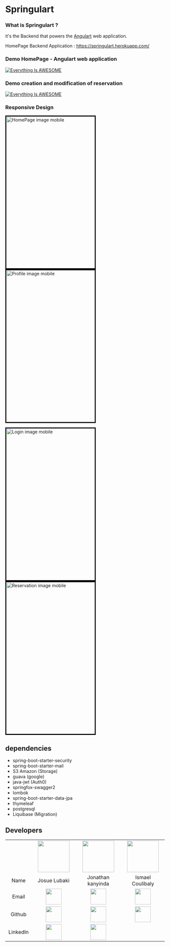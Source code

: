 # Springulart

### What is Springulart ?
it's the Backend that powers the <a href="https://angulart.xyz" target="_blank">Angulart</a> web application.

HomePage Backend Application : <a href="https://springulart.herokuapp.com/" target="_blank">https://springulart.herokuapp.com/ </a>

[//]: # (<img src="https://imgur.com/YWsgBSr.png" width=640 height=480 style="border: 3px solid black" alt="HomePage image mobile"/>)

### Demo HomePage - Angulart web application
[![Everything Is AWESOME](https://videoapi-muybridge.vimeocdn.com/animated-thumbnails/image/15a257e6-8051-41d8-9e04-3ba6282f02e9.gif?ClientID=vimeo-core-prod&Date=1650096117&Signature=f20089c865dd8b3c2f8bbb9a3a20e9db3f6acd0f)](https://youtu.be/FKoXAXE4vCc "Angulart : HomePage")

### Demo creation and modification of reservation
[![Everything Is AWESOME](https://videoapi-muybridge.vimeocdn.com/animated-thumbnails/image/45d3079e-dbb4-48ea-b389-780c638168d0.gif?ClientID=vimeo-core-prod&Date=1650099120&Signature=c958b13bcdc586b68a3f746fedee869de7353a58)](https://youtu.be/lUXYPXgbeEg "Angulart : Creation et modification d'une Réservation")

### Responsive Design
<p>
<img src="https://i.imgur.com/59bZxCq.png" width=280 height=480 style="border: 3px solid black" alt="HomePage image mobile"/>&emsp;
<img src="https://imgur.com/Wbp9t9j.png" width=280 height=480 style="border: 3px solid black" alt="Profile image mobile"/>
</p>
<p>
<img src="https://imgur.com/oTelS1K.png" width=280 height=480 style="border: 3px solid black" alt="Login image mobile"/>&emsp;
<img src="https://imgur.com/e2huiqt.png" width=280 height=480 style="border: 3px solid black" alt="Reservation image mobile"/>
</p>

## dependencies
- spring-boot-starter-security
- spring-boot-starter-mail 
- S3 Amazon (Storage)
- guava (google)
- java-jwt (Auth0)
- springfox-swagger2
- lombok
- spring-boot-starter-data-jpa
- thymeleaf
- postgresql
- Liquibase (Migration)


## Developers
<table width="300px">
<tr width="300px">
<td width="1%"></td>
    <td width="5%" align="center"><img src="https://avatars.githubusercontent.com/u/70981701?v=4" width="100"/> </td>
    <td width="7%" align="center"><img src="https://avatars.githubusercontent.com/u/55114686?v=4" width="100"/> </td>
    <td width="5%" align="center"><img src="https://avatars.githubusercontent.com/u/47092200?v=4" width="100"/> </td>
</tr>
<tr>
    <td align="center">Name</td>
    <td align="center">Josue Lubaki</td>
    <td align="center">Jonathan kanyinda</td>
    <td align="center">Ismael Coulibaly</td>
</tr>
<tr>
    <td align="center">Email</td>
    <td align="center">
        <a href="mailto:josue.lubaki@uqtr.ca">
            <img src="https://c8.alamy.com/zooms/9/e27e2d831fe64a5a91135a61f494af6a/rkahff.jpg" width="50">
        </a>
    </td>
    <td align="center">
        <a href="mailto:jonathan.kanyinda.muamba@uqtr.ca">
            <img src="https://c8.alamy.com/zooms/9/e27e2d831fe64a5a91135a61f494af6a/rkahff.jpg" width="50">
        </a>
    </td>
    <td align="center">
        <a href="mailto:ismael.Coulibaly@uqtr.ca">
            <img src="https://c8.alamy.com/zooms/9/e27e2d831fe64a5a91135a61f494af6a/rkahff.jpg" width="50">
        </a>
    </td>
</tr>
<tr><td align="center">Github</td>
    <td align="center"><a href="https://github.com/josue-lubaki"><img src="https://findicons.com/files/icons/2779/simple_icons/256/github_256_black.png" width="50"/></a></td>
    <td align="center"><a href="https://github.com/jonathann243"><img src="https://findicons.com/files/icons/2779/simple_icons/256/github_256_black.png" width="50"/></a></td>
    <td align="center"><a href="https://github.com/ismaelcoulibaly"><img src="https://findicons.com/files/icons/2779/simple_icons/256/github_256_black.png" width="50"/></a></td>
</tr>
<tr><td align="center">LinkedIn</td>
    <td align="center"><a href="https://www.linkedin.com/in/josue-lubaki/"><img src="https://image.similarpng.com/very-thumbnail/2021/01/Black-linkedin-logo-design-on-transparent-background-PNG.png" width="50" /></a></td>
    <td align="center"><a href="https://www.linkedin.com/in/jonathan-kanyinda-1412701a0/"><img src="https://image.similarpng.com/very-thumbnail/2021/01/Black-linkedin-logo-design-on-transparent-background-PNG.png" width="50"/></a></td>
</tr>
</table>